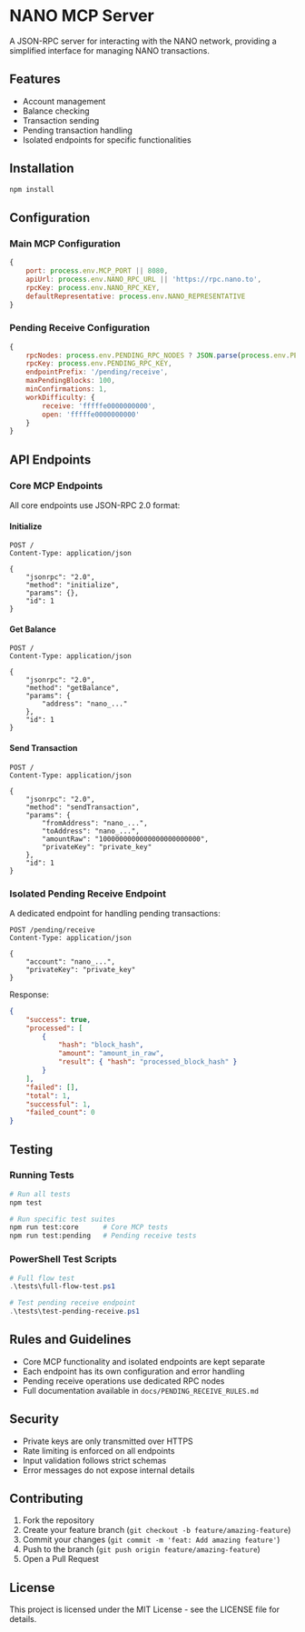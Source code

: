 # NANO MCP Server

A JSON-RPC server for interacting with the NANO network, providing a simplified interface for managing NANO transactions.

## Features

- Account management
- Balance checking
- Transaction sending
- Pending transaction handling
- Isolated endpoints for specific functionalities

## Installation

```bash
npm install
```

## Configuration

### Main MCP Configuration
```javascript
{
    port: process.env.MCP_PORT || 8080,
    apiUrl: process.env.NANO_RPC_URL || 'https://rpc.nano.to',
    rpcKey: process.env.NANO_RPC_KEY,
    defaultRepresentative: process.env.NANO_REPRESENTATIVE
}
```

### Pending Receive Configuration
```javascript
{
    rpcNodes: process.env.PENDING_RPC_NODES ? JSON.parse(process.env.PENDING_RPC_NODES) : ['https://rpc.nano.to'],
    rpcKey: process.env.PENDING_RPC_KEY,
    endpointPrefix: '/pending/receive',
    maxPendingBlocks: 100,
    minConfirmations: 1,
    workDifficulty: {
        receive: 'fffffe0000000000',
        open: 'fffffe0000000000'
    }
}
```

## API Endpoints

### Core MCP Endpoints

All core endpoints use JSON-RPC 2.0 format:

#### Initialize
```http
POST /
Content-Type: application/json

{
    "jsonrpc": "2.0",
    "method": "initialize",
    "params": {},
    "id": 1
}
```

#### Get Balance
```http
POST /
Content-Type: application/json

{
    "jsonrpc": "2.0",
    "method": "getBalance",
    "params": {
        "address": "nano_..."
    },
    "id": 1
}
```

#### Send Transaction
```http
POST /
Content-Type: application/json

{
    "jsonrpc": "2.0",
    "method": "sendTransaction",
    "params": {
        "fromAddress": "nano_...",
        "toAddress": "nano_...",
        "amountRaw": "1000000000000000000000000",
        "privateKey": "private_key"
    },
    "id": 1
}
```

### Isolated Pending Receive Endpoint

A dedicated endpoint for handling pending transactions:

```http
POST /pending/receive
Content-Type: application/json

{
    "account": "nano_...",
    "privateKey": "private_key"
}
```

Response:
```json
{
    "success": true,
    "processed": [
        {
            "hash": "block_hash",
            "amount": "amount_in_raw",
            "result": { "hash": "processed_block_hash" }
        }
    ],
    "failed": [],
    "total": 1,
    "successful": 1,
    "failed_count": 0
}
```

## Testing

### Running Tests
```bash
# Run all tests
npm test

# Run specific test suites
npm run test:core      # Core MCP tests
npm run test:pending   # Pending receive tests
```

### PowerShell Test Scripts
```powershell
# Full flow test
.\tests\full-flow-test.ps1

# Test pending receive endpoint
.\tests\test-pending-receive.ps1
```

## Rules and Guidelines

- Core MCP functionality and isolated endpoints are kept separate
- Each endpoint has its own configuration and error handling
- Pending receive operations use dedicated RPC nodes
- Full documentation available in `docs/PENDING_RECEIVE_RULES.md`

## Security

- Private keys are only transmitted over HTTPS
- Rate limiting is enforced on all endpoints
- Input validation follows strict schemas
- Error messages do not expose internal details

## Contributing

1. Fork the repository
2. Create your feature branch (`git checkout -b feature/amazing-feature`)
3. Commit your changes (`git commit -m 'feat: Add amazing feature'`)
4. Push to the branch (`git push origin feature/amazing-feature`)
5. Open a Pull Request

## License

This project is licensed under the MIT License - see the LICENSE file for details.